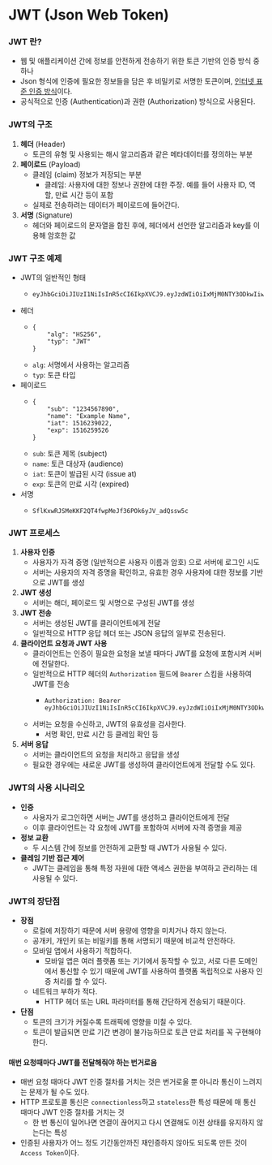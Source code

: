 # JWT (Json Web Token)
### JWT 란?
* 웹 및 애플리케이션 간에 정보를 안전하게 전송하기 위한 토큰 기반의 인증 방식 중 하나
* Json 형식에 인증에 필요한 정보들을 담은 후 비밀키로 서명한 토큰이며, [인터넷 표준 인증 방식](https://datatracker.ietf.org/doc/html/rfc7519)이다.
* 공식적으로 인증 (Authentication)과 권한 (Authorization) 방식으로 사용된다.

### JWT의 구조
1. **헤더** (Header)
    * 토큰의 유형 및 사용되는 해시 알고리즘과 같은 메타데이터를 정의하는 부분
2. **페이로드** (Payload)
    * 클레임 (claim) 정보가 저장되는 부분
      * 클레임: 사용자에 대한 정보나 권한에 대한 주장. 예를 들어 사용자 ID, 역할, 만료 시간 등이 포함
    * 실제로 전송하려는 데이터가 페이로드에 들어간다.
3. **서명** (Signature)
    * 헤더와 페이로드의 문자열을 합친 후에, 헤더에서 선언한 알고리즘과 key를 이용해 암호한 값

### JWT 구조 예제
* JWT의 일반적인 형태
  * ```
    eyJhbGciOiJIUzI1NiIsInR5cCI6IkpXVCJ9.eyJzdWIiOiIxMjM0NTY3ODkwIiwibmFtZSI6IkpvaG4gRG9lIiwiaWF0IjoxNTE2MjM5MDIyfQ.SflKxwRJSMeKKF2QT4fwpMeJf36POk6yJV_adQssw5c
    ```
* 헤더
  * ```
    {
        "alg": "HS256",
        "typ": "JWT"
    }
    ```
  * `alg`: 서명에서 사용하는 알고리즘
  * `typ`: 토큰 타입
* 페이로드
  * ```
    {
        "sub": "1234567890",
        "name": "Example Name",
        "iat": 1516239022,
        "exp": 1516259526
    }
    ```
  * `sub`: 토큰 제목 (subject)
  * `name`: 토큰 대상자 (audience)
  * `iat`: 토큰이 발급된 시각 (issue at)
  * `exp`: 토큰의 만료 시각 (expired)
* 서명
  * ```
    SflKxwRJSMeKKF2QT4fwpMeJf36POk6yJV_adQssw5c
    ```

### JWT 프로세스
1. **사용자 인증**
    * 사용자가 자격 증명 (일반적으론 사용자 이름과 암호) 으로 서버에 로그인 시도
    * 서버는 사용자의 자격 증명을 확인하고, 유효한 경우 사용자에 대한 정보를 기반으로 JWT를 생성
2. **JWT 생성**
   * 서버는 해더, 페이로드 및 서명으로 구성된 JWT를 생성
3. **JWT 전송**
    * 서버는 생성된 JWT를 클라이언트에게 전달
    * 일반적으로 HTTP 응답 헤더 또는 JSON 응답의 일부로 전송된다.
4. **클라이언트 요청과 JWT 사용**
    * 클라이언트는 인증이 필요한 요청을 보낼 때마다 JWT를 요청에 포함시켜 서버에 전달한다.
    * 일반적으로 HTTP 헤더의 `Authorization` 필드에 `Bearer` 스킴을 사용하여 JWT를 전송
      * ```
        Authorization: Bearer eyJhbGciOiJIUzI1NiIsInR5cCI6IkpXVCJ9.eyJzdWIiOiIxMjM0NTY3ODkwIiwibmFtZSI6IkpvaG4gRG9lIiwiaWF0IjoxNTE2MjM5MDIyfQ.SflKxwRJSMeKKF2QT4fwpMeJf36POk6yJV_adQssw5c
        ```
    * 서버는 요청을 수신하고, JWT의 유효성을 검사한다.
      * 서명 확인, 만료 시간 등 클레임 확인 등
5. **서버 응답**
    * 서버는 클라이언트의 요청을 처리하고 응답을 생성
    * 필요한 경우에는 새로운 JWT를 생성하여 클라이언트에게 전달할 수도 있다.

### JWT의 사용 시나리오
* **인증**
  * 사용자가 로그인하면 서버는 JWT를 생성하고 클라이언트에게 전달
  * 이후 클라이언트는 각 요청에 JWT를 포함하여 서버에 자격 증명을 제공
* **정보 교환**
  * 두 시스템 간에 정보를 안전하게 교환할 때 JWT가 사용될 수 있다.
* **클레임 기반 접근 제어**
  * JWT는 클레임을 통해 특정 자원에 대한 액세스 권한을 부여하고 관리하는 데 사용될 수 있다.

### JWT의 장단점
* **장점**
  * 로컬에 저장하기 때문에 서버 용량에 영향을 미치거나 하지 않는다.
  * 공개키, 개인키 또는 비밀키를 통해 서명되기 때문에 비교적 안전하다.
  * 모바일 앱에서 사용하기 적합하다.
    * 모바일 앱은 여러 플랫폼 또는 기기에서 동작할 수 있고, 서로 다른 도메인에서 통신할 수 있기 때문에 JWT를 사용하여 플랫폼 독립적으로 사용자 인증 처리를 할 수 있다.
  * 네트워크 부하가 적다.
    * HTTP 헤더 또는 URL 파라미터를 통해 간단하게 전송되기 때문이다.
* **단점**
  * 토큰의 크기가 커질수록 트래픽에 영향을 미칠 수 있다.
  * 토큰이 발급되면 만료 기간 변경이 불가능하므로 토큰 만료 처리를 꼭 구현해야 한다.

#### 매번 요청때마다 JWT를 전달해줘야 하는 번거로음
* 매번 요청 때마다 JWT 인증 절차를 거치는 것은 번거로울 뿐 아니라 통신이 느려지는 문제가 될 수도 있다.
* HTTP 프로토콜 통신은 `connectionless`하고 `stateless`한 특성 때문에 매 통신 때마다 JWT 인증 절차를 거치는 것
  * 한 번 통신이 일어나면 연결이 끊어지고 다시 연결해도 이전 상태를 유지하지 않는다는 특성
* 인증된 사용자가 어느 정도 기간동안까진 재인증하지 않아도 되도록 만든 것이 `Access Token`이다.


